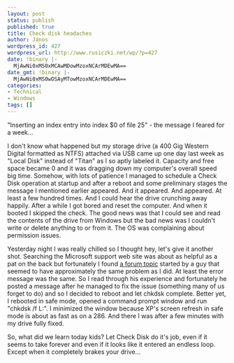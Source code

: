 ```yaml
---
layout: post
status: publish
published: true
title: Check disk headaches
author: János
wordpress_id: 427
wordpress_url: http://www.rusiczki.net/wp/?p=427
date: !binary |-
  MjAwNi0xMS0xMCAwMDowMzoxNCArMDEwMA==
date_gmt: !binary |-
  MjAwNi0xMS0wOSAyMTowMzoxNCArMDEwMA==
categories:
- Technical
- Windows
tags: []
---
```

"Inserting an index entry into index $0 of file 25" - the message I feared for a week...

I don't know what happened but my storage drive (a 400 Gig Western Digital formatted as NTFS) attached via USB came up one day last week as "Local Disk" instead of "Titan" as I so aptly labeled it. Capacity and free space became 0 and it was dragging down my computer's overall speed big time. Somehow, with lots of patience I managed to schedule a Check Disk operation at startup and after a reboot and some preliminary stages the message I mentioned earlier appeared. And it appeared. And appeared. At least a few hundred times. And I could hear the drive crunching away happily. After a while I got bored and reset the computer. And when it booted I skipped the check. The good news was that I could see and read the contents of the drive from Windows but the bad news was I couldn't write or delete anything to or from it. The OS was complaining about permission issues.

Yesterday night I was really chilled so I thought hey, let's give it another shot. Searching the Microsoft support web site was about as helpful as a pat on the back but fortunately I found <a href="http://www.techspot.com/vb/all/windows/t-49454-Chkdsk-problems-after-Windows-reinstall--Deleting-Orphan-Files.html">a forum topic</a> started by a guy that seemed to have approximately the same problem as I did. At least the error message was the same. So I read through his experience and fortunately he posted a message after he managed to fix the issue (something many of us forget to do) and so I decided to reboot and let chkdsk complete. Better yet, I rebooted in safe mode, opened a command prompt window and run "chkdsk /f L:". I minimized the window because XP's screen refresh in safe mode is about as fast as on a 286. And there I was after a few minutes with my drive fully fixed.

So, what did we learn today kids? Let Check Disk do it's job, even if it seems to take forever and even if it looks like it entered an endless loop. Except when it completely brakes your drive...
